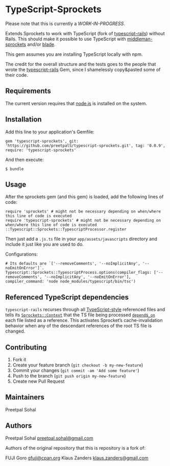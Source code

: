 # TypeScript-Sprockets

Please note that this is currently a *WORK-IN-PROGRESS*.

Extends Sprockets to work with TypeScript (fork of [typescript-rails](typescript-ruby/typeScript-rails)) without Rails. This should make it possible to use TypeScript with [middleman-sprockets](https://github.com/middleman/middleman-sprockets) and/or [blade](https://github.com/javan/blade).

This gem assumes you are installing TypeScript locally with npm.

The credit for the overall structure and the tests goes to the people that wrote the [typescript-rails](https://github.com/typescript-ruby/typescript-rails) Gem, since I shamelessly copy&pasted some of their code.

## Requirements

The current version requires that [node.js](http://nodejs.org/) is
installed on the system.

## Installation

Add this line to your application's Gemfile:

    gem 'typescript-sprockets', git: 'https://github.com/preetpalS/typescript-sprockets.git', tag: '0.0.9', require: 'typescript-sprockets'

And then execute:

    $ bundle

## Usage

After the sprockets gem (and this gem) is loaded, add the following lines of code:

    require 'sprockets' # might not be necessary depending on when/where this line of code is executed
    require 'typescript-sprockets' # might not be necessary depending on when/where this line of code is executed
    ::Typescript::Sprockets::TypescriptProcessor.register

Then just add a `.js.ts` file in your `app/assets/javascripts` directory and include it just like you are used to do.

Configurations:

```
# Its defaults are `['--removeComments', '--noImplicitAny', '--noEmitOnError']`.
Typescript::Sprockets::TypescriptProcess.options(compiler_flags: ['--removeComments', '--noImplicitAny', '--noEmitOnError'], compiler_command: 'node node_modules/typescript/bin/tsc')
```

## Referenced TypeScript dependencies

`typescript-rails` recurses through all [TypeScript-style](https://github.com/teppeis/typescript-spec-md/blob/master/en/ch11.md#1111-source-files-dependencies) referenced files and tells its [`Sprockets::Context`](https://github.com/sstephenson/sprockets/blob/master/lib/sprockets/context.rb) that the TS file being processed [`depend`s`_on`](https://github.com/sstephenson/sprockets#the-depend_on-directive) each file listed as a reference. This activates Sprocket’s cache-invalidation behavior when any of the descendant references of the root TS file is changed.

## Contributing

1. Fork it
2. Create your feature branch (`git checkout -b my-new-feature`)
3. Commit your changes (`git commit -am 'Add some feature'`)
4. Push to the branch (`git push origin my-new-feature`)
5. Create new Pull Request

## Maintainers

Preetpal Sohal

## Authors

Preetpal Sohal <preetpal.sohal@gmail.com>

Authors of the original repository that this is repository is a fork of:

FUJI Goro <gfuji@cpan.org>
Klaus Zanders <klaus.zanders@gmail.com>
